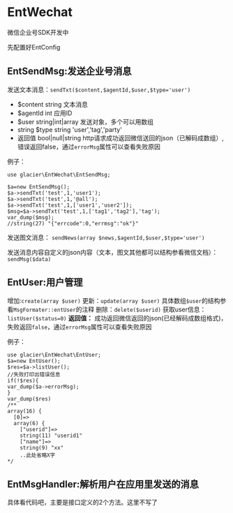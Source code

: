 # EntWechat
微信企业号SDK开发中

先配置好EntConfig
## EntSendMsg:发送企业号消息
发送文本消息：`sendTxt($content,$agentId,$user,$type='user')`

* $content string 文本消息
* $agentId int 应用ID
* $user string|int|array 发送对象，多个可以用数组
* string $type string 'user','tag','party'
* 返回值 bool|null|string http请求成功返回微信送回的json（已解码成数组）,错误返回false，通过`errorMsg`属性可以查看失败原因


例子：
```
use glacier\EntWechat\EntSendMsg;

$a=new EntSendMsg();
$a->sendTxt('test',1,'user1');
$a->sendTxt('test',1,'@all');
$a->sendTxt('test',1,['user1','user2']);
$msg=$a->sendTxt('test',1,['tag1','tag2'],'tag');
var_dump($msg);
//string(27) "{"errcode":0,"errmsg":"ok"}"

```

发送图文消息：
`sendNews(array $news,$agentId,$user,$type='user')` 

发送消息内容自定义的json内容（文本，图文其他都可以结构参看微信文档）：
`sendMsg($data)` 

## EntUser:用户管理
增加:`create(array $user)`
更新：`update(array $user)`
具体数组`$user`的结构参看`MsgFormater::entUser`的注释
删除：`delete($userid)`
获取user信息：`listUser($status=0)`
**返回值：** 成功返回微信返回的json(已经解码成数组格式)，失败返回`false`，通过`errorMsg`属性可以查看失败原因

例子：
```
use glacier\EntWechat\EntUser;
$a=new EntUser();
$res=$a->listUser();
//失败打印出错误信息
if(!$res){
var_dump($a->errorMsg);
}
var_dump($res)
/**
array(16) {
  [0]=>
  array(6) {
    ["userid"]=>
    string(11) "userid1"
    ["name"]=>
    string(9) "xx"
    ..此处省略X字
*/
```

## EntMsgHandler:解析用户在应用里发送的消息
具体看代码吧，主要是接口定义的2个方法。这里不写了